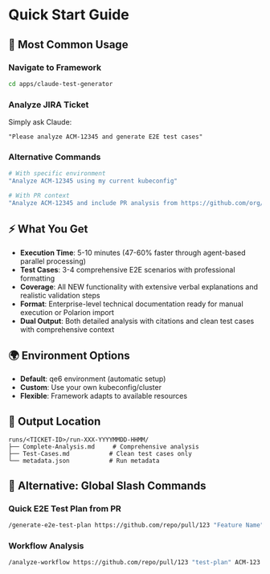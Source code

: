 # Quick Start Guide

## 🚀 Most Common Usage

### Navigate to Framework
```bash
cd apps/claude-test-generator
```

### Analyze JIRA Ticket
Simply ask Claude:
```
"Please analyze ACM-12345 and generate E2E test cases"
```

### Alternative Commands
```bash
# With specific environment
"Analyze ACM-12345 using my current kubeconfig"

# With PR context
"Analyze ACM-12345 and include PR analysis from https://github.com/org/repo/pull/123"
```

## ⚡ What You Get
- **Execution Time**: 5-10 minutes (47-60% faster through agent-based parallel processing)
- **Test Cases**: 3-4 comprehensive E2E scenarios with professional formatting
- **Coverage**: All NEW functionality with extensive verbal explanations and realistic validation steps
- **Format**: Enterprise-level technical documentation ready for manual execution or Polarion import
- **Dual Output**: Both detailed analysis with citations and clean test cases with comprehensive context

## 🌍 Environment Options
- **Default**: qe6 environment (automatic setup)
- **Custom**: Use your own kubeconfig/cluster
- **Flexible**: Framework adapts to available resources

## 📁 Output Location
```
runs/<TICKET-ID>/run-XXX-YYYYMMDD-HHMM/
├── Complete-Analysis.md     # Comprehensive analysis
├── Test-Cases.md           # Clean test cases only
└── metadata.json           # Run metadata
```

## 🎯 Alternative: Global Slash Commands

### Quick E2E Test Plan from PR
```bash
/generate-e2e-test-plan https://github.com/repo/pull/123 "Feature Name"
```

### Workflow Analysis
```bash
/analyze-workflow https://github.com/repo/pull/123 "test-plan" ACM-123.txt
```
